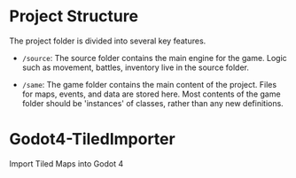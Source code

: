 # Project Structure
The project folder is divided into several key features.

- `/source`: 
The source folder contains the main engine for the game. Logic such as movement, battles, inventory live in the source folder.

- `/same`:
The game folder contains the main content of the project. Files for maps, events, and data are stored here. Most contents of the game folder should be 'instances' of classes, rather than any new definitions.


# Godot4-TiledImporter
Import Tiled Maps into Godot 4
